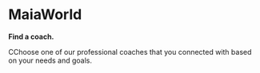 # MaiaWorld

<p><strong>Find a coach.</strong></p>
<p>CChoose one of our professional coaches that you connected with based on your needs and goals.</p>
